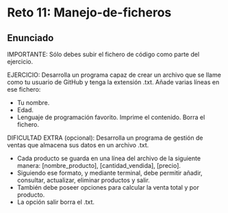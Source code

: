 # Reto 11: Manejo-de-ficheros

## Enunciado

IMPORTANTE: Sólo debes subir el fichero de código como parte del ejercicio.

EJERCICIO:
Desarrolla un programa capaz de crear un archivo que se llame como
tu usuario de GitHub y tenga la extensión .txt.
Añade varias líneas en ese fichero:
- Tu nombre.
- Edad.
- Lenguaje de programación favorito.
Imprime el contenido.
Borra el fichero.

DIFICULTAD EXTRA (opcional):
Desarrolla un programa de gestión de ventas que almacena sus datos en un archivo .txt.
- Cada producto se guarda en una línea del archivo de la siguiente manera: [nombre_producto], [cantidad_vendida], [precio].
- Siguiendo ese formato, y mediante terminal, debe permitir añadir, consultar, actualizar, eliminar productos y salir.
- También debe poseer opciones para calcular la venta total y por producto.
- La opción salir borra el .txt.
